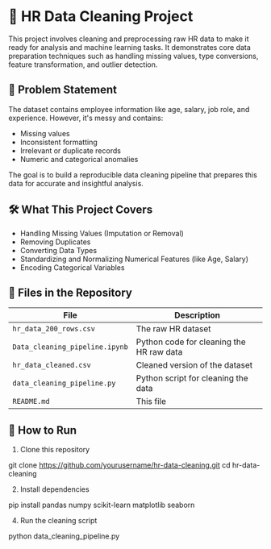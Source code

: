 # 🧹 HR Data Cleaning Project

This project involves cleaning and preprocessing raw HR data to make it ready for analysis and machine learning tasks. It demonstrates core data preparation techniques such as handling missing values, type conversions, feature transformation, and outlier detection.

## 📌 Problem Statement

The dataset contains employee information like age, salary, job role, and experience. However, it's messy and contains:

- Missing values
- Inconsistent formatting
- Irrelevant or duplicate records
- Numeric and categorical anomalies

The goal is to build a reproducible data cleaning pipeline that prepares this data for accurate and insightful analysis.

## 🛠️ What This Project Covers

- Handling Missing Values (Imputation or Removal)
- Removing Duplicates
- Converting Data Types
- Standardizing and Normalizing Numerical Features (like Age, Salary)
- Encoding Categorical Variables

 ## 📁 Files in the Repository

| File | Description |
|------|-------------|
| `hr_data_200_rows.csv` | The raw HR dataset |
| `Data_cleaning_pipeline.ipynb` | Python code for cleaning the HR raw data |
| `hr_data_cleaned.csv` | Cleaned version of the dataset |
| `data_cleaning_pipeline.py` | Python script for cleaning the data |
| `README.md` | This file |

## 🚀 How to Run

1. Clone this repository  

git clone https://github.com/yourusername/hr-data-cleaning.git
cd hr-data-cleaning

2. Install dependencies
   
pip install pandas numpy scikit-learn matplotlib seaborn

4. Run the cleaning script

python data_cleaning_pipeline.py
